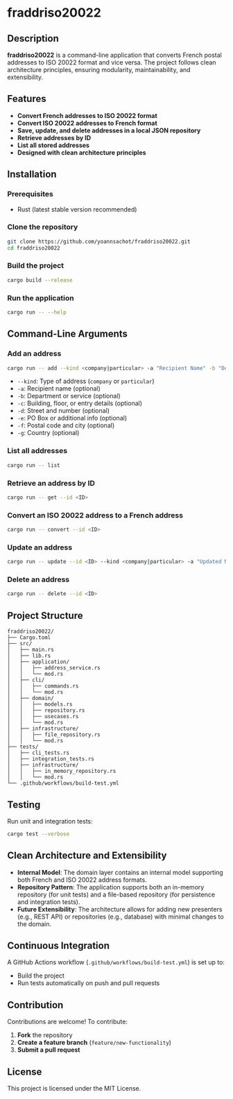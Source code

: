 # fraddriso20022

## Description
**fraddriso20022** is a command-line application that converts French postal addresses to ISO 20022 format and vice versa. The project follows clean architecture principles, ensuring modularity, maintainability, and extensibility.

## Features
- **Convert French addresses to ISO 20022 format**
- **Convert ISO 20022 addresses to French format**
- **Save, update, and delete addresses in a local JSON repository**
- **Retrieve addresses by ID**
- **List all stored addresses**
- **Designed with clean architecture principles**

## Installation
### Prerequisites
- Rust (latest stable version recommended)

### Clone the repository
```sh
git clone https://github.com/yoannsachot/fraddriso20022.git
cd fraddriso20022
```

### Build the project
```sh
cargo build --release
```

### Run the application
```sh
cargo run -- --help
```

## Command-Line Arguments
### Add an address
```sh
cargo run -- add --kind <company|particular> -a "Recipient Name" -b "Department" -c "Floor" -d "Street" -e "PO Box" -f "Postal Code City" -g "Country"
```
- `--kind`: Type of address (`company` or `particular`)
- `-a`: Recipient name (optional)
- `-b`: Department or service (optional)
- `-c`: Building, floor, or entry details (optional)
- `-d`: Street and number (optional)
- `-e`: PO Box or additional info (optional)
- `-f`: Postal code and city (optional)
- `-g`: Country (optional)

### List all addresses
```sh
cargo run -- list
```

### Retrieve an address by ID
```sh
cargo run -- get --id <ID>
```

### Convert an ISO 20022 address to a French address
```sh
cargo run -- convert --id <ID>
```

### Update an address
```sh
cargo run -- update --id <ID> --kind <company|particular> -a "Updated Name" -b "Updated Department"
```

### Delete an address
```sh
cargo run -- delete --id <ID>
```

## Project Structure
```
fraddriso20022/
├── Cargo.toml
├── src/
│   ├── main.rs
│   ├── lib.rs
│   ├── application/
│   │   ├── address_service.rs
│   │   └── mod.rs
│   ├── cli/
│   │   ├── commands.rs
│   │   └── mod.rs
│   ├── domain/
│   │   ├── models.rs
│   │   ├── repository.rs
│   │   ├── usecases.rs
│   │   └── mod.rs
│   ├── infrastructure/
│   │   ├── file_repository.rs
│   │   └── mod.rs
├── tests/
│   ├── cli_tests.rs
│   ├── integration_tests.rs
│   ├── infrastructure/
│   │   ├── in_memory_repository.rs
│   │   └── mod.rs
└── .github/workflows/build-test.yml
```

## Testing
Run unit and integration tests:
```sh
cargo test --verbose
```

## Clean Architecture and Extensibility
- **Internal Model**: The domain layer contains an internal model supporting both French and ISO 20022 address formats.
- **Repository Pattern**: The application supports both an in-memory repository (for unit tests) and a file-based repository (for persistence and integration tests).
- **Future Extensibility**: The architecture allows for adding new presenters (e.g., REST API) or repositories (e.g., database) with minimal changes to the domain.

## Continuous Integration
A GitHub Actions workflow (`.github/workflows/build-test.yml`) is set up to:
- Build the project
- Run tests automatically on push and pull requests

## Contribution
Contributions are welcome! To contribute:
1. **Fork** the repository
2. **Create a feature branch** (`feature/new-functionality`)
3. **Submit a pull request**

## License
This project is licensed under the MIT License.

